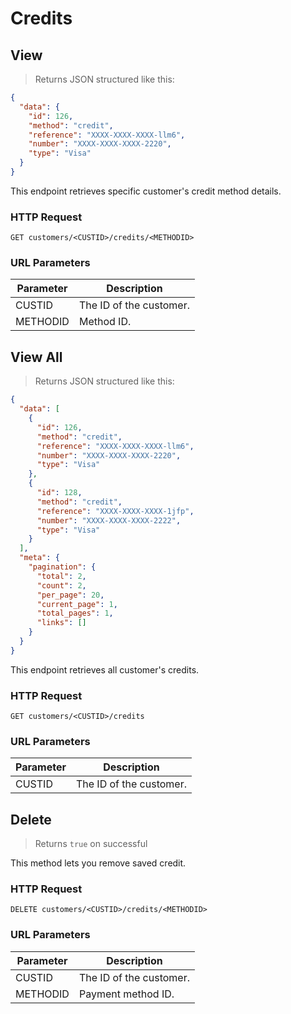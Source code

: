 # Credits

## View

> Returns JSON structured like this:

```json
{
  "data": {
    "id": 126,
    "method": "credit",
    "reference": "XXXX-XXXX-XXXX-llm6",
    "number": "XXXX-XXXX-XXXX-2220",
    "type": "Visa"
  }
}
```

This endpoint retrieves specific customer's credit method details.

### HTTP Request

`GET customers/<CUSTID>/credits/<METHODID>`

### URL Parameters

Parameter | Description
--------- | -----------
CUSTID | The ID of the customer.
METHODID | Method ID.

## View All

> Returns JSON structured like this:

```json
{
  "data": [
    {
      "id": 126,
      "method": "credit",
      "reference": "XXXX-XXXX-XXXX-llm6",
      "number": "XXXX-XXXX-XXXX-2220",
      "type": "Visa"
    },
    {
      "id": 128,
      "method": "credit",
      "reference": "XXXX-XXXX-XXXX-1jfp",
      "number": "XXXX-XXXX-XXXX-2222",
      "type": "Visa"
    }
  ],
  "meta": {
    "pagination": {
      "total": 2,
      "count": 2,
      "per_page": 20,
      "current_page": 1,
      "total_pages": 1,
      "links": []
    }
  }
}
```

This endpoint retrieves all customer's credits.

### HTTP Request

`GET customers/<CUSTID>/credits`

### URL Parameters

Parameter | Description
--------- | -----------
CUSTID | The ID of the customer.


## Delete

> Returns `true` on successful

This method lets you remove saved credit.

### HTTP Request

`DELETE customers/<CUSTID>/credits/<METHODID>`

### URL Parameters

Parameter | Description
--------- | -----------
CUSTID | The ID of the customer.
METHODID | Payment method ID.
